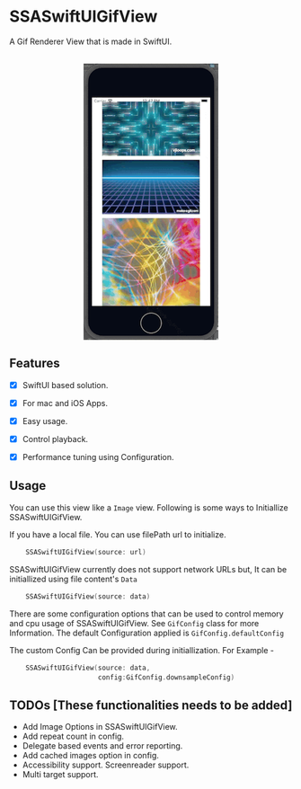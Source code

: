 # SSASwiftUIGifView

A Gif Renderer View that is made in SwiftUI. 


<p align="center">
    </br>
    <img src="https://github.com/ssaudarif/SSASwiftUIGifView/blob/main/example.gif" align="center" />
</p>

## Features
- [x] SwiftUI based solution.
- [x] For mac and iOS Apps.
- [x] Easy usage.
- [x] Control playback.
- [x] Performance tuning using Configuration.


## Usage
You can use this view like a `Image` view. Following is some ways to
Initiallize SSASwiftUIGifView.

If you have a local file. You can use filePath url to initialize.

```swift
    SSASwiftUIGifView(source: url)
```

SSASwiftUIGifView currently does not support network URLs but,
It can be initiallized using file content's `Data`

```swift
    SSASwiftUIGifView(source: data)
```

There are some configuration options that can be used to control memory
and cpu usage of SSASwiftUIGifView. See `GifConfig` class for more
Information.
The default Configuration applied is `GifConfig.defaultConfig`

The custom Config Can be provided during initiallization. For Example -

```swift
    SSASwiftUIGifView(source: data,
                      config:GifConfig.downsampleConfig)
```

## TODOs [These functionalities needs to be added]
- Add Image Options in SSASwiftUIGifView.
- Add repeat count in config.
- Delegate based events and error reporting.
- Add cached images option in config.
- Accessibility support. Screenreader support.
- Multi target support.
